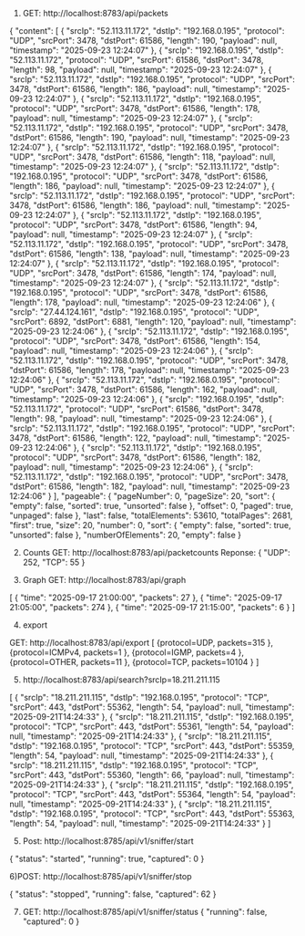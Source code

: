 1) GET: http://localhost:8783/api/packets

{
    "content": [
        {
            "srcIp": "52.113.11.172",
            "dstIp": "192.168.0.195",
            "protocol": "UDP",
            "srcPort": 3478,
            "dstPort": 61586,
            "length": 190,
            "payload": null,
            "timestamp": "2025-09-23 12:24:07"
        },
        {
            "srcIp": "192.168.0.195",
            "dstIp": "52.113.11.172",
            "protocol": "UDP",
            "srcPort": 61586,
            "dstPort": 3478,
            "length": 98,
            "payload": null,
            "timestamp": "2025-09-23 12:24:07"
        },
        {
            "srcIp": "52.113.11.172",
            "dstIp": "192.168.0.195",
            "protocol": "UDP",
            "srcPort": 3478,
            "dstPort": 61586,
            "length": 186,
            "payload": null,
            "timestamp": "2025-09-23 12:24:07"
        },
        {
            "srcIp": "52.113.11.172",
            "dstIp": "192.168.0.195",
            "protocol": "UDP",
            "srcPort": 3478,
            "dstPort": 61586,
            "length": 178,
            "payload": null,
            "timestamp": "2025-09-23 12:24:07"
        },
        {
            "srcIp": "52.113.11.172",
            "dstIp": "192.168.0.195",
            "protocol": "UDP",
            "srcPort": 3478,
            "dstPort": 61586,
            "length": 190,
            "payload": null,
            "timestamp": "2025-09-23 12:24:07"
        },
        {
            "srcIp": "52.113.11.172",
            "dstIp": "192.168.0.195",
            "protocol": "UDP",
            "srcPort": 3478,
            "dstPort": 61586,
            "length": 118,
            "payload": null,
            "timestamp": "2025-09-23 12:24:07"
        },
        {
            "srcIp": "52.113.11.172",
            "dstIp": "192.168.0.195",
            "protocol": "UDP",
            "srcPort": 3478,
            "dstPort": 61586,
            "length": 186,
            "payload": null,
            "timestamp": "2025-09-23 12:24:07"
        },
        {
            "srcIp": "52.113.11.172",
            "dstIp": "192.168.0.195",
            "protocol": "UDP",
            "srcPort": 3478,
            "dstPort": 61586,
            "length": 186,
            "payload": null,
            "timestamp": "2025-09-23 12:24:07"
        },
        {
            "srcIp": "52.113.11.172",
            "dstIp": "192.168.0.195",
            "protocol": "UDP",
            "srcPort": 3478,
            "dstPort": 61586,
            "length": 94,
            "payload": null,
            "timestamp": "2025-09-23 12:24:07"
        },
        {
            "srcIp": "52.113.11.172",
            "dstIp": "192.168.0.195",
            "protocol": "UDP",
            "srcPort": 3478,
            "dstPort": 61586,
            "length": 138,
            "payload": null,
            "timestamp": "2025-09-23 12:24:07"
        },
        {
            "srcIp": "52.113.11.172",
            "dstIp": "192.168.0.195",
            "protocol": "UDP",
            "srcPort": 3478,
            "dstPort": 61586,
            "length": 174,
            "payload": null,
            "timestamp": "2025-09-23 12:24:07"
        },
        {
            "srcIp": "52.113.11.172",
            "dstIp": "192.168.0.195",
            "protocol": "UDP",
            "srcPort": 3478,
            "dstPort": 61586,
            "length": 178,
            "payload": null,
            "timestamp": "2025-09-23 12:24:06"
        },
        {
            "srcIp": "27.44.124.161",
            "dstIp": "192.168.0.195",
            "protocol": "UDP",
            "srcPort": 6892,
            "dstPort": 6881,
            "length": 120,
            "payload": null,
            "timestamp": "2025-09-23 12:24:06"
        },
        {
            "srcIp": "52.113.11.172",
            "dstIp": "192.168.0.195",
            "protocol": "UDP",
            "srcPort": 3478,
            "dstPort": 61586,
            "length": 154,
            "payload": null,
            "timestamp": "2025-09-23 12:24:06"
        },
        {
            "srcIp": "52.113.11.172",
            "dstIp": "192.168.0.195",
            "protocol": "UDP",
            "srcPort": 3478,
            "dstPort": 61586,
            "length": 178,
            "payload": null,
            "timestamp": "2025-09-23 12:24:06"
        },
        {
            "srcIp": "52.113.11.172",
            "dstIp": "192.168.0.195",
            "protocol": "UDP",
            "srcPort": 3478,
            "dstPort": 61586,
            "length": 162,
            "payload": null,
            "timestamp": "2025-09-23 12:24:06"
        },
        {
            "srcIp": "192.168.0.195",
            "dstIp": "52.113.11.172",
            "protocol": "UDP",
            "srcPort": 61586,
            "dstPort": 3478,
            "length": 98,
            "payload": null,
            "timestamp": "2025-09-23 12:24:06"
        },
        {
            "srcIp": "52.113.11.172",
            "dstIp": "192.168.0.195",
            "protocol": "UDP",
            "srcPort": 3478,
            "dstPort": 61586,
            "length": 122,
            "payload": null,
            "timestamp": "2025-09-23 12:24:06"
        },
        {
            "srcIp": "52.113.11.172",
            "dstIp": "192.168.0.195",
            "protocol": "UDP",
            "srcPort": 3478,
            "dstPort": 61586,
            "length": 182,
            "payload": null,
            "timestamp": "2025-09-23 12:24:06"
        },
        {
            "srcIp": "52.113.11.172",
            "dstIp": "192.168.0.195",
            "protocol": "UDP",
            "srcPort": 3478,
            "dstPort": 61586,
            "length": 182,
            "payload": null,
            "timestamp": "2025-09-23 12:24:06"
        }
    ],
    "pageable": {
        "pageNumber": 0,
        "pageSize": 20,
        "sort": {
            "empty": false,
            "sorted": true,
            "unsorted": false
        },
        "offset": 0,
        "paged": true,
        "unpaged": false
    },
    "last": false,
    "totalElements": 53610,
    "totalPages": 2681,
    "first": true,
    "size": 20,
    "number": 0,
    "sort": {
        "empty": false,
        "sorted": true,
        "unsorted": false
    },
    "numberOfElements": 20,
    "empty": false
}


2)	Counts
GET: http://localhost:8783/api/packetcounts
Reponse:
{
    "UDP": 252,
    "TCP": 55
}


3)	Graph
GET: http://localhost:8783/api/graph

[
    {
        "time": "2025-09-17 21:00:00",
        "packets": 27
    },
    {
        "time": "2025-09-17 21:05:00",
        "packets": 274
    },
    {
        "time": "2025-09-17 21:15:00",
        "packets": 6
    }
]

4) export

GET: http://localhost:8783/api/export
[
    {protocol=UDP, packets=315
    },
    {protocol=ICMPv4, packets=1
    },
    {protocol=IGMP, packets=4
    },
    {protocol=OTHER, packets=11
    },
    {protocol=TCP, packets=10104
    }
]

5) http://localhost:8783/api/search?srcIp=18.211.211.115

[
    {
        "srcIp": "18.211.211.115",
        "dstIp": "192.168.0.195",
        "protocol": "TCP",
        "srcPort": 443,
        "dstPort": 55362,
        "length": 54,
        "payload": null,
        "timestamp": "2025-09-21T14:24:33"
    },
    {
        "srcIp": "18.211.211.115",
        "dstIp": "192.168.0.195",
        "protocol": "TCP",
        "srcPort": 443,
        "dstPort": 55361,
        "length": 54,
        "payload": null,
        "timestamp": "2025-09-21T14:24:33"
    },
    {
        "srcIp": "18.211.211.115",
        "dstIp": "192.168.0.195",
        "protocol": "TCP",
        "srcPort": 443,
        "dstPort": 55359,
        "length": 54,
        "payload": null,
        "timestamp": "2025-09-21T14:24:33"
    },
    {
        "srcIp": "18.211.211.115",
        "dstIp": "192.168.0.195",
        "protocol": "TCP",
        "srcPort": 443,
        "dstPort": 55360,
        "length": 66,
        "payload": null,
        "timestamp": "2025-09-21T14:24:33"
    },
    {
        "srcIp": "18.211.211.115",
        "dstIp": "192.168.0.195",
        "protocol": "TCP",
        "srcPort": 443,
        "dstPort": 55364,
        "length": 54,
        "payload": null,
        "timestamp": "2025-09-21T14:24:33"
    },
    {
        "srcIp": "18.211.211.115",
        "dstIp": "192.168.0.195",
        "protocol": "TCP",
        "srcPort": 443,
        "dstPort": 55363,
        "length": 54,
        "payload": null,
        "timestamp": "2025-09-21T14:24:33"
    }
]

5) Post: http://localhost:8785/api/v1/sniffer/start

{
    "status": "started",
    "running": true,
    "captured": 0
}

6)POST: http://localhost:8785/api/v1/sniffer/stop

{
    "status": "stopped",
    "running": false,
    "captured": 62
}

7) GET: http://localhost:8785/api/v1/sniffer/status
{
    "running": false,
    "captured": 0
}







